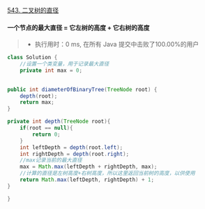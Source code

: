 [543. 二叉树的直径](https://leetcode-cn.com/problems/diameter-of-binary-tree/)

#### 一个节点的最大直径 = 它左树的高度 +  它右树的高度

> - 执行用时：0 ms, 在所有 Java 提交中击败了100.00%的用户

```java
class Solution {
    //设置一个类变量，用于记录最大直径
    private int max = 0;
    

public int diameterOfBinaryTree(TreeNode root) {
    depth(root);
    return max;
}

private int depth(TreeNode root){
    if(root == null){
        return 0;
    }
    int leftDepth = depth(root.left);
    int rightDepth = depth(root.right);
    //max记录当前的最大直径
    max = Math.max(leftDepth + rightDepth, max);
    //计算的直径是左树高度+右树高度，所以这里返回当前树的高度，以供使用
    return Math.max(leftDepth, rightDepth) + 1;
}

}
```

